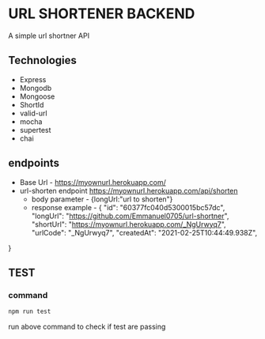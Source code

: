 # URL SHORTENER BACKEND

A simple url shortner API

## Technologies

- Express
- Mongodb
- Mongoose
- ShortId
- valid-url
- mocha
- supertest
- chai

## endpoints

- Base Url - https://myownurl.herokuapp.com/
- url-shorten endpoint https://myownurl.herokuapp.com/api/shorten
  - body parameter - {longUrl:"url to shorten"}
  - response example - {
    "id": "60377fc040d5300015bc57dc",
    "longUrl": "https://github.com/Emmanuel0705/url-shortner",
    "shortUrl": "https://myownurl.herokuapp.com/_NgUrwyq7",
    "urlCode": "\_NgUrwyq7",
    "createdAt": "2021-02-25T10:44:49.938Z",

}

## TEST

### command

```bash
npm run test
```

run above command to check if test are passing
